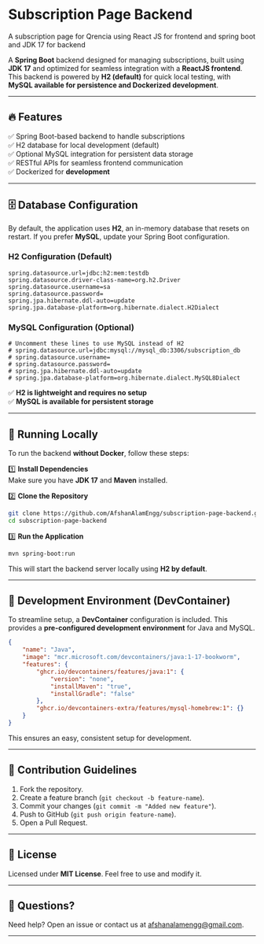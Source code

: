 # Subscription Page Backend

A subscription page for Qrencia using React JS for frontend and spring  boot and JDK 17 for backend
 
A **Spring Boot** backend designed for managing subscriptions, built using **JDK 17** and optimized for seamless integration with a **ReactJS frontend**. This backend is powered by **H2 (default)** for quick local testing, with **MySQL available for persistence and Dockerized development**.

---

## 🔥 Features  
✅ Spring Boot-based backend to handle subscriptions  
✅ H2 database for local development (default)  
✅ Optional MySQL integration for persistent data storage  
✅ RESTful APIs for seamless frontend communication  
✅ Dockerized for **development**  

---

## 🗄️ Database Configuration  

By default, the application uses **H2**, an in-memory database that resets on restart. If you prefer **MySQL**, update your Spring Boot configuration.  

### **H2 Configuration (Default)**  
```properties
spring.datasource.url=jdbc:h2:mem:testdb
spring.datasource.driver-class-name=org.h2.Driver
spring.datasource.username=sa
spring.datasource.password=
spring.jpa.hibernate.ddl-auto=update
spring.jpa.database-platform=org.hibernate.dialect.H2Dialect
```

### **MySQL Configuration (Optional)**  
```properties
# Uncomment these lines to use MySQL instead of H2
# spring.datasource.url=jdbc:mysql://mysql_db:3306/subscription_db
# spring.datasource.username=
# spring.datasource.password=
# spring.jpa.hibernate.ddl-auto=update
# spring.jpa.database-platform=org.hibernate.dialect.MySQL8Dialect
```

✅ **H2 is lightweight and requires no setup**  
✅ **MySQL is available for persistent storage**  

---

## 🏃 Running Locally  
To run the backend **without Docker**, follow these steps:

1️⃣ **Install Dependencies**  
Make sure you have **JDK 17** and **Maven** installed.

2️⃣ **Clone the Repository**  
```sh
git clone https://github.com/AfshanAlamEngg/subscription-page-backend.git
cd subscription-page-backend
```

3️⃣ **Run the Application**  
```sh
mvn spring-boot:run
```

This will start the backend server locally using **H2 by default**.  

---

## 🔧 Development Environment (DevContainer)  
To streamline setup, a **DevContainer** configuration is included. This provides a **pre-configured development environment** for Java and MySQL.

```json
{
	"name": "Java",
	"image": "mcr.microsoft.com/devcontainers/java:1-17-bookworm",
	"features": {
		"ghcr.io/devcontainers/features/java:1": {
			"version": "none",
			"installMaven": "true",
			"installGradle": "false"
		},
		"ghcr.io/devcontainers-extra/features/mysql-homebrew:1": {}
	}
}
```

This ensures an easy, consistent setup for development.

---

## 🤝 Contribution Guidelines  
1. Fork the repository.  
2. Create a feature branch (`git checkout -b feature-name`).  
3. Commit your changes (`git commit -m "Added new feature"`).  
4. Push to GitHub (`git push origin feature-name`).  
5. Open a Pull Request.  

---

## 📜 License  
Licensed under **MIT License**. Feel free to use and modify it.

---

## 🎯 Questions?
Need help? Open an issue or contact us at [afshanalamengg@gmail.com](mailto:afshanalamengg@gmail.com).

---
